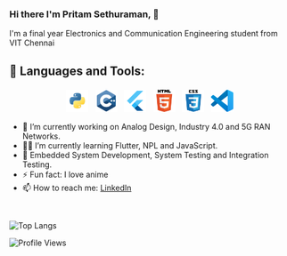 ### Hi there I'm Pritam Sethuraman, 👋

I'm a final year Electronics and Communication Engineering student from VIT Chennai

## 🧰 Languages and Tools:
<p align="center">
<img src="https://raw.githubusercontent.com/github/explore/80688e429a7d4ef2fca1e82350fe8e3517d3494d/topics/python/python.png" alt="Python" height="40" style="vertical-align:top; margin:4px">
<img src="https://raw.githubusercontent.com/github/explore/80688e429a7d4ef2fca1e82350fe8e3517d3494d/topics/cpp/cpp.png" alt="C++" height="40" style="vertical-align:top; margin:4px">
<img src="https://raw.githubusercontent.com/github/explore/80688e429a7d4ef2fca1e82350fe8e3517d3494d/topics/flutter/flutter.png" alt="Flutter" height="40" style="vertical-align:top; margin:4px">
<img src="https://raw.githubusercontent.com/github/explore/80688e429a7d4ef2fca1e82350fe8e3517d3494d/topics/html/html.png" alt="HTML5" height="40" style="vertical-align:top; margin:4px">
<img src="https://raw.githubusercontent.com/github/explore/80688e429a7d4ef2fca1e82350fe8e3517d3494d/topics/css/css.png" alt="CSS3" height="40" style="vertical-align:top; margin:4px">
<img src="https://raw.githubusercontent.com/github/explore/80688e429a7d4ef2fca1e82350fe8e3517d3494d/topics/visual-studio-code/visual-studio-code.png" alt="VS Code" height="40" style="vertical-align:top; margin:4px">  
</p>


<!--
**Pritam-Sethuraman/Pritam-Sethuraman** is a ✨ _special_ ✨ repository because its `README.md` (this file) appears on your GitHub profile.
-->

- 🔭 I’m currently working on Analog Design, Industry 4.0 and 5G RAN Networks.
- 👨‍💻 I’m currently learning Flutter, NPL and JavaScript.
- 🤔 Embedded System Development, System Testing and Integration Testing.
- ⚡ Fun fact: I love anime <br>
- 📫 How to reach me: [LinkedIn](https://www.linkedin.com/in/pritam-sethuraman/)

<br>

![Top Langs](https://github-readme-stats.vercel.app/api/top-langs/?username=kram254&theme=tokyonight)

![Profile Views](https://komarev.com/ghpvc/?username=pritam-sethuraman&color=blue)
